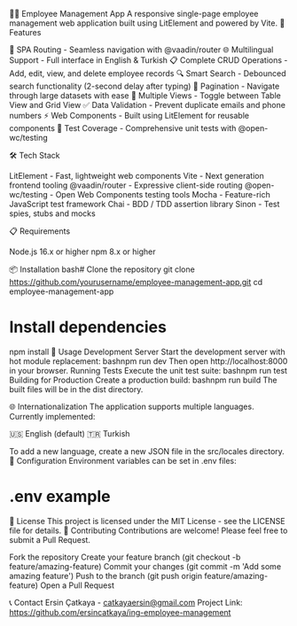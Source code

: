 👨‍💼 Employee Management App
A responsive single-page employee management web application built using LitElement and powered by Vite.
🚀 Features

🔄 SPA Routing - Seamless navigation with @vaadin/router
🌐 Multilingual Support - Full interface in English & Turkish
📋 Complete CRUD Operations - Add, edit, view, and delete employee records
🔍 Smart Search - Debounced search functionality (2-second delay after typing)
📑 Pagination - Navigate through large datasets with ease
🧩 Multiple Views - Toggle between Table View and Grid View
✅ Data Validation - Prevent duplicate emails and phone numbers
⚡ Web Components - Built using LitElement for reusable components
🧪 Test Coverage - Comprehensive unit tests with @open-wc/testing

🛠️ Tech Stack

LitElement - Fast, lightweight web components
Vite - Next generation frontend tooling
@vaadin/router - Expressive client-side routing
@open-wc/testing - Open Web Components testing tools
Mocha - Feature-rich JavaScript test framework
Chai - BDD / TDD assertion library
Sinon - Test spies, stubs and mocks

📋 Requirements

Node.js 16.x or higher
npm 8.x or higher

📦 Installation
bash# Clone the repository
git clone https://github.com/yourusername/employee-management-app.git
cd employee-management-app

# Install dependencies

npm install
🚀 Usage
Development Server
Start the development server with hot module replacement:
bashnpm run dev
Then open http://localhost:8000 in your browser.
Running Tests
Execute the unit test suite:
bashnpm run test
Building for Production
Create a production build:
bashnpm run build
The built files will be in the dist directory.

🌐 Internationalization
The application supports multiple languages. Currently implemented:

🇺🇸 English (default)
🇹🇷 Turkish

To add a new language, create a new JSON file in the src/locales directory.
🔧 Configuration
Environment variables can be set in .env files:

# .env example

📝 License
This project is licensed under the MIT License - see the LICENSE file for details.
👥 Contributing
Contributions are welcome! Please feel free to submit a Pull Request.

Fork the repository
Create your feature branch (git checkout -b feature/amazing-feature)
Commit your changes (git commit -m 'Add some amazing feature')
Push to the branch (git push origin feature/amazing-feature)
Open a Pull Request

📞 Contact
Ersin Çatkaya - catkayaersin@gmail.com
Project Link: https://github.com/ersincatkaya/ing-employee-management
